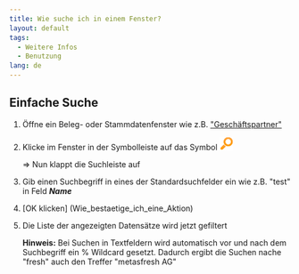 ```yaml
---
title: Wie suche ich in einem Fenster?
layout: default
tags:
  - Weitere Infos
  - Benutzung
lang: de
---
```


## Einfache Suche

1. Öffne ein Beleg- oder Stammdatenfenster wie z.B. ["Geschäftspartner"](Wie_finde_und_öffne_ich_ein_Fenster)
1. Klicke im Fenster in der Symbolleiste auf das Symbol ![img](../images/icons/Find24.png)

   => Nun klappt die Suchleiste auf

1. Gib einen Suchbegriff in eines der Standardsuchfelder ein wie z.B. "test" in Feld ***Name***
1. [OK klicken] (Wie_bestaetige_ich_eine_Aktion)
1. Die Liste der angezeigten Datensätze wird jetzt gefiltert

   **Hinweis:** Bei Suchen in Textfeldern wird automatisch vor und nach dem Suchbegriff ein % Wildcard gesetzt. Dadurch ergibt die Suchen nache "fresh" auch den Treffer "metasfresh AG"